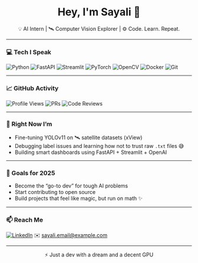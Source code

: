 <h1 align="center">Hey, I'm Sayali 👋</h1>

<p align="center">
  💡 AI Intern | 🛰️ Computer Vision Explorer | ⚙️ Code. Learn. Repeat.
</p>

---

### 💻 Tech I Speak

![Python](https://img.shields.io/badge/-Python-3776AB?logo=python&logoColor=white&style=flat)
![FastAPI](https://img.shields.io/badge/-FastAPI-009688?logo=fastapi&logoColor=white&style=flat)
![Streamlit](https://img.shields.io/badge/-Streamlit-FF4B4B?logo=streamlit&logoColor=white&style=flat)
![PyTorch](https://img.shields.io/badge/-PyTorch-EE4C2C?logo=pytorch&logoColor=white&style=flat)
![OpenCV](https://img.shields.io/badge/-OpenCV-5C3EE8?logo=opencv&logoColor=white&style=flat)
![Docker](https://img.shields.io/badge/-Docker-2496ED?logo=docker&logoColor=white&style=flat)
![Git](https://img.shields.io/badge/-Git-F05032?logo=git&logoColor=white&style=flat)

---

### 📈 GitHub Activity

![Profile Views](https://komarev.com/ghpvc/?username=sayalikawatkar&style=flat&color=blue)
![PRs](https://img.shields.io/badge/PRs-merged-blue?style=flat&logo=github)
![Code Reviews](https://img.shields.io/badge/Code--Reviews-active-green?style=flat&logo=github)

---

### 🧠 Right Now I’m

- Fine-tuning YOLOv11 on 🛰️ satellite datasets (xView)
- Debugging label issues and learning how not to trust raw `.txt` files 😅
- Building smart dashboards using FastAPI + Streamlit + OpenAI

---

### 🚀 Goals for 2025

- Become the “go-to dev” for tough AI problems  
- Start contributing to open source  
- Build projects that feel like magic, but run on math ✨

---

### 📫 Reach Me

[![LinkedIn](https://img.shields.io/badge/-LinkedIn-0077B5?logo=linkedin&logoColor=white&style=flat)](https://www.linkedin.com/in/your-profile)
✉️ sayali.email@example.com

---

<p align="center">
  ⚡ Just a dev with a dream and a decent GPU
</p>


<!--
**sayali-bit/sayali-bit** is a ✨ _special_ ✨ repository because its `README.md` (this file) appears on your GitHub profile.

Here are some ideas to get you started:

- 🔭 I’m currently working on ...
- 🌱 I’m currently learning ...
- 👯 I’m looking to collaborate on ...
- 🤔 I’m looking for help with ...
- 💬 Ask me about ...
- 📫 How to reach me: ...
- 😄 Pronouns: ...
- ⚡ Fun fact: ...
-->
